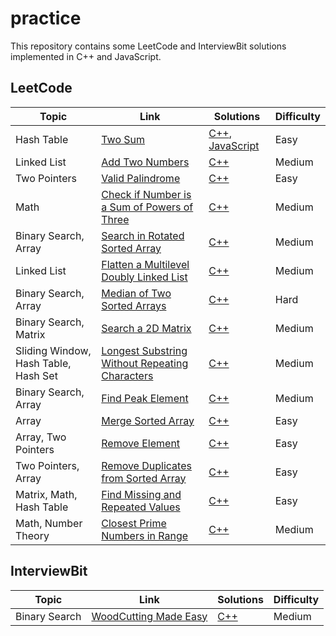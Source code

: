 # practice

This repository contains some LeetCode and InterviewBit solutions implemented in C++ and JavaScript.

## LeetCode

| Topic                                | Link                                                                                                                            | Solutions                                                                                       | Difficulty |
| ------------------------------------ | ------------------------------------------------------------------------------------------------------------------------------- | ----------------------------------------------------------------------------------------------- | ---------- |
| Hash Table                           | [Two Sum](https://leetcode.com/problems/two-sum/)                                                                               | [C++](./C++/solutions_1/solutions_1.hpp), [JavaScript](./JavaScript/solutions_1/solutions_1.js) | Easy       |
| Linked List                          | [Add Two Numbers](https://leetcode.com/problems/add-two-numbers/)                                                               | [C++](./C++/solutions_2/solutions_2.hpp)                                                        | Medium     |
| Two Pointers                         | [Valid Palindrome](https://leetcode.com/problems/valid-palindrome/)                                                             | [C++](./C++/solutions_125/solutions_125.hpp)                                                    | Easy       |
| Math                                 | [Check if Number is a Sum of Powers of Three](https://leetcode.com/problems/check-if-number-is-a-sum-of-powers-of-three/)       | [C++](./C++/solutions_1780/solutions_1780.hpp)                                                  | Medium     |
| Binary Search, Array                 | [Search in Rotated Sorted Array](https://leetcode.com/problems/search-in-rotated-sorted-array/)                                 | [C++](./C++/solutions_33/solutions_33.hpp)                                                      | Medium     |
| Linked List                          | [Flatten a Multilevel Doubly Linked List](https://leetcode.com/problems/flatten-a-multilevel-doubly-linked-list/)               | [C++](./C++/solutions_430/solutions_430.hpp)                                                    | Medium     |
| Binary Search, Array                 | [Median of Two Sorted Arrays](https://leetcode.com/problems/median-of-two-sorted-arrays/)                                       | [C++](./C++/solutions_4/solutions_4.hpp)                                                        | Hard       |
| Binary Search, Matrix                | [Search a 2D Matrix](https://leetcode.com/problems/search-a-2d-matrix/)                                                         | [C++](./C++/solutions_74/solutions_74.hpp)                                                      | Medium     |
| Sliding Window, Hash Table, Hash Set | [Longest Substring Without Repeating Characters](https://leetcode.com/problems/longest-substring-without-repeating-characters/) | [C++](./C++/solutions_3/solutions_3.hpp)                                                        | Medium     |
| Binary Search, Array                 | [Find Peak Element](https://leetcode.com/problems/find-peak-element/)                                                           | [C++](./C++/solutions_162/solutions_162.hpp)                                                    | Medium     |
| Array                                | [Merge Sorted Array](https://leetcode.com/problems/merge-sorted-array/)                                                         | [C++](./C++/solutions_88/solutions_88.hpp)                                                      | Easy       |
| Array, Two Pointers                  | [Remove Element](https://leetcode.com/problems/remove-element/)                                                                 | [C++](./C++/solutions_27/solutions_27.hpp)                                                      | Easy       |
| Two Pointers, Array                  | [Remove Duplicates from Sorted Array](https://leetcode.com/problems/remove-duplicates-from-sorted-array/)                       | [C++](./C++/solutions_26/solutions_26.hpp)                                                      | Easy       |
| Matrix, Math, Hash Table             | [Find Missing and Repeated Values](https://leetcode.com/problems/find-missing-and-repeated-values/)                             | [C++](./C++/solutions_2965/solutions_2965.hpp)                                                  | Easy       |
| Math, Number Theory                  | [Closest Prime Numbers in Range](https://leetcode.com/problems/closest-prime-numbers-in-range/)                                 | [C++](./C++/solutions_2523/solutions_2523.hpp)                                                  | Medium     |

## InterviewBit

| Topic         | Link                                                                                  | Solutions                                                    | Difficulty |
| ------------- | ------------------------------------------------------------------------------------- | ------------------------------------------------------------ | ---------- |
| Binary Search | [WoodCutting Made Easy](https://www.interviewbit.com/problems/woodcutting-made-easy/) | [C++](./C++/solutions_woodcutting/solutions_woodcutting.hpp) | Medium     |
